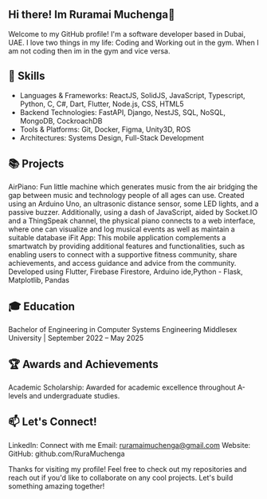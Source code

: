 ## Hi there! Im Ruramai Muchenga👋

Welcome to my GitHub profile! I'm a software developer based in Dubai, UAE. I love two things in my life: Coding and Working out in the gym. When I am not coding then im in the gym and vice versa.

## 🔧 Skills
- Languages & Frameworks: ReactJS, SolidJS, JavaScript, Typescript, Python, C, C#, Dart, Flutter, Node.js, CSS, HTML5
- Backend Technologies: FastAPI, Django, NestJS, SQL, NoSQL, MongoDB, CockroachDB
- Tools & Platforms: Git, Docker, Figma, Unity3D, ROS
- Architectures: Systems Design, Full-Stack Development



## 📚 Projects
AirPiano: Fun little machine which generates music from the air bridging the gap between music and technology people of all ages can use. Created using an Arduino Uno, an ultrasonic distance sensor, some LED lights, and a passive buzzer. Additionally, using a dash of JavaScript, aided by Socket.IO and a ThingSpeak channel, the physical piano connects to a web interface, where one can visualize and log musical events as well as maintain a suitable database
iFit App: This mobile application complements a smartwatch by providing additional features and functionalities, such as enabling users to connect with a supportive fitness 
community, share achievements, and access guidance and advice from the community. Developed using Flutter, Firebase Firestore, Arduino ide,Python - Flask, Matplotlib, Pandas



## 🎓 Education
Bachelor of Engineering in Computer Systems Engineering
Middlesex University | September 2022 – May 2025



## 🏆 Awards and Achievements
Academic Scholarship: Awarded for academic excellence throughout A-levels and undergraduate studies.



## 📫 Let's Connect!
LinkedIn: Connect with me
Email: ruramaimuchenga@gmail.com
Website:
GitHub: github.com/RuraMuchenga




Thanks for visiting my profile! Feel free to check out my repositories and reach out if you'd like to collaborate on any cool projects. Let's build something amazing together!


<!--
**RuraMuchenga/RuraMuchenga** is a ✨ _special_ ✨ repository because its `README.md` (this file) appears on your GitHub profile.

My mane is Ruramai Muchenga. I am a Final year student at Middlesex University Dubai. I am interrested in python and all things Data Science
- 🔭 I’m currently working on my portfolio website
- 🌱 I’m currently learning react and js
- 😄 Pronouns: she/her
- ⚡ Fun fact: i am a  gym personal trainer

Here are some ideas to get you started:

- 🔭 I’m currently working on ...
- 🌱 I’m currently learning ...
- 👯 I’m looking to collaborate on ...
- 🤔 I’m looking for help with ...
- 💬 Ask me about ...
- 📫 How to reach me: ...
- 😄 Pronouns: ...
- ⚡ Fun fact: ...
-->
